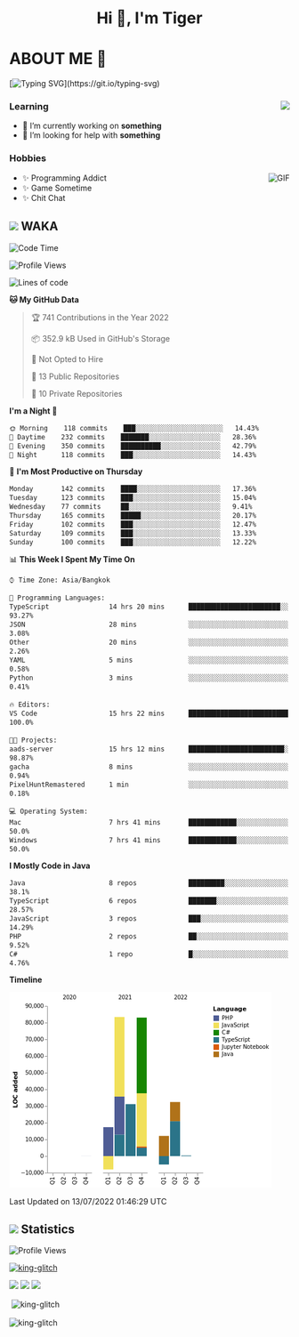 <h1 align="center">Hi 👋, I'm Tiger</h1>




# ABOUT ME 💬

[![Typing SVG](https://readme-typing-svg.herokuapp.com?color=22F771&vCenter=true&lines=A+perssionate+developer+from+nowhere.)](https://git.io/typing-svg)

<div>
 <img align="right" src="https://spotify-github-profile.vercel.app/api/view?uid=12129734423&cover_image=false&theme=default&bar_color=22d016&bar_color_cover=true" />
 <h3>Learning</h3>
 
 <ul>
  <li>🔭 I’m currently working on <b>something</b></li>
  <li>🤝 I’m looking for help with <b>something</b></li>
 </ul>
 
</div>
<div>
 <h3>Hobbies</h3>
 <img align="right" height="475px"  alt="GIF" src="https://i.pinimg.com/originals/1f/b7/db/1fb7dbee557e5ed509f7517da8a84d58.gif" />
 <ul>
  <li>✨ Programming Addict</li>
  <li>✨ Game Sometime</li>
  <li>✨ Chit Chat</li>
 </ul>
 
</div>



## <img height="40" src="https://raw.githubusercontent.com/innng/innng/master/assets/kyubey.gif"/> WAKA

<!--START_SECTION:waka-->
![Code Time](http://img.shields.io/badge/Code%20Time-0%20secs-blue)

![Profile Views](http://img.shields.io/badge/Profile%20Views-0-blue)

![Lines of code](https://img.shields.io/badge/From%20Hello%20World%20I%27ve%20Written-247%20Thousand%20lines%20of%20code-blue)

**🐱 My GitHub Data** 

> 🏆 741 Contributions in the Year 2022
 > 
> 📦 352.9 kB Used in GitHub's Storage 
 > 
> 🚫 Not Opted to Hire
 > 
> 📜 13 Public Repositories 
 > 
> 🔑 10 Private Repositories  
 > 
**I'm a Night 🦉** 

```text
🌞 Morning    118 commits    ███░░░░░░░░░░░░░░░░░░░░░░   14.43% 
🌆 Daytime    232 commits    ███████░░░░░░░░░░░░░░░░░░   28.36% 
🌃 Evening    350 commits    ██████████░░░░░░░░░░░░░░░   42.79% 
🌙 Night      118 commits    ███░░░░░░░░░░░░░░░░░░░░░░   14.43%

```
📅 **I'm Most Productive on Thursday** 

```text
Monday       142 commits    ████░░░░░░░░░░░░░░░░░░░░░   17.36% 
Tuesday      123 commits    ███░░░░░░░░░░░░░░░░░░░░░░   15.04% 
Wednesday    77 commits     ██░░░░░░░░░░░░░░░░░░░░░░░   9.41% 
Thursday     165 commits    █████░░░░░░░░░░░░░░░░░░░░   20.17% 
Friday       102 commits    ███░░░░░░░░░░░░░░░░░░░░░░   12.47% 
Saturday     109 commits    ███░░░░░░░░░░░░░░░░░░░░░░   13.33% 
Sunday       100 commits    ███░░░░░░░░░░░░░░░░░░░░░░   12.22%

```


📊 **This Week I Spent My Time On** 

```text
⌚︎ Time Zone: Asia/Bangkok

💬 Programming Languages: 
TypeScript               14 hrs 20 mins      ███████████████████████░░   93.27% 
JSON                     28 mins             ░░░░░░░░░░░░░░░░░░░░░░░░░   3.08% 
Other                    20 mins             ░░░░░░░░░░░░░░░░░░░░░░░░░   2.26% 
YAML                     5 mins              ░░░░░░░░░░░░░░░░░░░░░░░░░   0.58% 
Python                   3 mins              ░░░░░░░░░░░░░░░░░░░░░░░░░   0.41%

🔥 Editors: 
VS Code                  15 hrs 22 mins      █████████████████████████   100.0%

🐱‍💻 Projects: 
aads-server              15 hrs 12 mins      ████████████████████████░   98.87% 
gacha                    8 mins              ░░░░░░░░░░░░░░░░░░░░░░░░░   0.94% 
PixelHuntRemastered      1 min               ░░░░░░░░░░░░░░░░░░░░░░░░░   0.18%

💻 Operating System: 
Mac                      7 hrs 41 mins       ████████████░░░░░░░░░░░░░   50.0% 
Windows                  7 hrs 41 mins       ████████████░░░░░░░░░░░░░   50.0%

```

**I Mostly Code in Java** 

```text
Java                     8 repos             █████████░░░░░░░░░░░░░░░░   38.1% 
TypeScript               6 repos             ███████░░░░░░░░░░░░░░░░░░   28.57% 
JavaScript               3 repos             ███░░░░░░░░░░░░░░░░░░░░░░   14.29% 
PHP                      2 repos             ██░░░░░░░░░░░░░░░░░░░░░░░   9.52% 
C#                       1 repo              █░░░░░░░░░░░░░░░░░░░░░░░░   4.76%

```


**Timeline**

![Chart not found](https://raw.githubusercontent.com/king-glitch/king-glitch/main/charts/bar_graph.png) 


 Last Updated on 13/07/2022 01:46:29 UTC
<!--END_SECTION:waka-->
## <img height="40" src="https://raw.githubusercontent.com/innng/innng/master/assets/kyubey.gif"/> Statistics
![Profile Views](https://komarev.com/ghpvc/?username=king-glitch)  

<p align="left"> 
 <a href="https://github.com/ryo-ma/github-profile-trophy">
  <img src="https://github-profile-trophy.vercel.app/?username=king-glitch&theme=dracula" alt="king-glitch" />
 </a> </p>

![](https://github-profile-summary-cards.vercel.app/api/cards/profile-details?username=king-glitch&theme=dracula)
![](https://github-profile-summary-cards.vercel.app/api/cards/stats?username=king-glitch&theme=dracula) 
![](https://github-profile-summary-cards.vercel.app/api/cards/productive-time?username=king-glitch&theme=dracula)


<p>&nbsp;<img align="center" src="https://github-readme-stats.vercel.app/api?username=king-glitch&theme=dracula" alt="king-glitch" /></p>

<p><img align="center" src="https://github-readme-streak-stats.herokuapp.com/?user=king-glitch&theme=dracula" alt="king-glitch" /></p>
